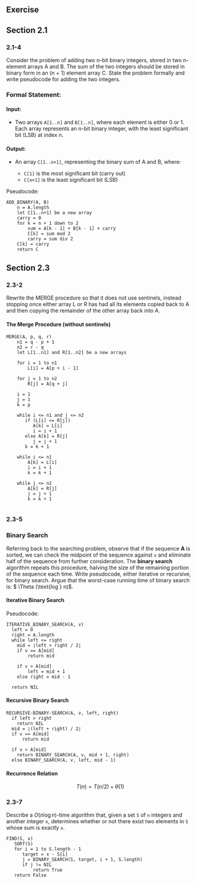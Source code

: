 ## Exercise

## Section 2.1

### 2.1-4

Consider the problem of adding two n-bit binary integers, stored in two n-element
arrays A and B. The sum of the two integers should be stored in binary form in an (n + 1) element array C. 
State the problem formally and write pseudocode for adding the two integers.

### Formal Statement:

#### Input: 
* Two arrays `A[1..n]` and `B[1..n]`, where each element is either 0 or 1.
  Each array represents an n-bit binary integer, with the least significant bit (LSB) at index n.

#### Output:
* An array `C[1..n+1]`, representing the binary sum of A and B, where:

  * `C[1]` is the most significant bit (carry out)
  * `C[n+1]` is the least significant bit (LSB)


Pseudocode:

```
ADD_BINARY(A, B)
    n = A.length
    let C[1..n+1] be a new array
    carry = 0 
    for k = n + 1 down to 2
        sum = A[k - 1] + B[k - 1] + carry
        C[k] = sum mod 2
        carry = sum div 2
    C[k] = carry
    return C
```

## Section 2.3

### 2.3-2

Rewrite the MERGE procedure so that it does not use sentinels, instead stopping
once either array L or R has had all its elements copied back to A and then copying
the remainder of the other array back into A.

#### The Merge Procedure (without sentinels)
```
MERGE(A, p, q, r)
    n1 = q - p + 1
    n2 = r - q
    let L[1..n1] and R[1..n2] be a new arrays
    
    for i = 1 to n1
        L[i] = A[p + i - 1]
        
    for j = 1 to n2
        R[j] = A[q + j]
    
    i = 1
    j = 1
    k = p
    
    while i <= n1 and j <= n2
       if (L[i] <= R[j])
          A[k] = L[i]
          i = i + 1
       else A[k] = R[j]
          j = j + 1
       k = k + 1
       
    while i <= n1
        A[k] = L[i]
        i = i + 1
        k = k + 1
        
    while j <= n2
        A[k] = R[j]
        j = j + 1
        k = k + 1
             
```

### 2.3-5

### Binary Search

Referring back to the searching problem, observe that if the
sequence **A** is sorted, we can check the midpoint of the sequence against `v` and
eliminate half of the sequence from further consideration. The **binary search** algorithm repeats this procedure, 
halving the size of the remaining portion of the sequence each time. 
Write pseudocode, either iterative or recursive, for binary search. 
Argue that the worst-case running time of binary search is: $ \Theta (\text{log } n)$.

#### Iterative Binary Search

Pseudocode:
```
ITERATIVE_BINARY_SEARCH(A, v)
  left = 0
  right = A.length
  while left <= right
    mid = ⌊left + right / 2⌋
    if v == A[mid]
        return mid
    
    if v > A[mid] 
        left = mid + 1
    else right = mid - 1
    
  return NIL
```

#### Recursive Binary Search

```
RECURSIVE-BINARY-SEARCH(A, v, left, right)
  if left > right
    return NIL
  mid = ⌊(left + right) / 2⌋
  if v == A[mid]
      return mid
    
  if v > A[mid]
    return BINARY_SEARCH(A, v, mid + 1, right)
  else BINARY_SEARCH(A, v, left, mid - 1)
```

#### Recurrence Relation

$$ T(n) = T(n / 2) + \theta(1) $$

### 2.3-7

Describe a $O(n \log n)$-time algorithm that, given a set `S` of `n` integers and another
integer `x`, determines whether or not there exist two elements in `S` whose sum is
exactly `x`.

```
FIND(S, x)
   SORT(S)
   for i = 1 to S.length - 1
      target = x - S[i]
      j = BINARY_SEARCH(S, target, i + 1, S.length)
      if j != NIL
          return True
   return False
```

